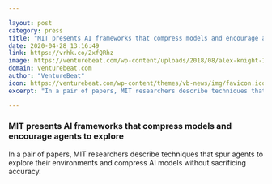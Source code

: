 ```yaml
---

layout: post
category: press
title: "MIT presents AI frameworks that compress models and encourage agents to explore"
date: 2020-04-28 13:16:49
link: https://vrhk.co/2xfQRhz
image: https://venturebeat.com/wp-content/uploads/2018/08/alex-knight-199368-unsplash-e1577481237671.jpg?w=1200&strip=all
domain: venturebeat.com
author: "VentureBeat"
icon: https://venturebeat.com/wp-content/themes/vb-news/img/favicon.ico
excerpt: "In a pair of papers, MIT researchers describe techniques that spur agents to explore their environments and compress AI models without sacrificing accuracy."

---
```


### MIT presents AI frameworks that compress models and encourage agents to explore

In a pair of papers, MIT researchers describe techniques that spur agents to explore their environments and compress AI models without sacrificing accuracy.